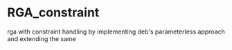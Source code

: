 # RGA_constraint
rga with constraint handling by implementing deb's parameterless approach and extending the same

